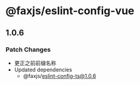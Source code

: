 # @faxjs/eslint-config-vue

## 1.0.6

### Patch Changes

- 更正之前前缀名称
- Updated dependencies
  - @faxjs/eslint-config-ts@1.0.6
